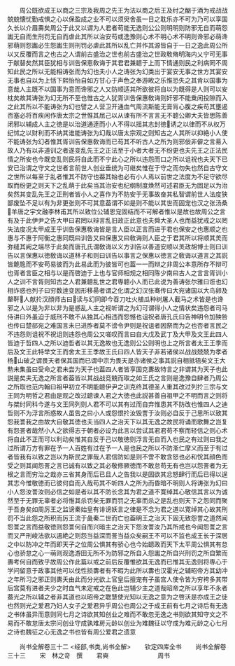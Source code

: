 <!-- { "loadSidebar": true } -->
　　周公既欲成王以商之三宗及我周之先王为法以商之后王及纣之酗于酒为戒战战兢兢懐忧勤戒惧之心以保盈成之业不可以须臾舍虽一日之耽乐亦不可为乃可以享国久长以介眉夀矣周公于此又以谓为人君者苟能无逸则公公则明明则防邪无自而萌怨讟无自而生刑罚无自而虐此其所以治安苟或逸豫则心术不明心术不明则谗邪必萌谗邪萌则怨讟必生怨讟生则刑罚必虐此其所以乱亡并作其源皆自于一日之逸此周公所以又反覆而言之也古之人谓前古盛治之世也前古盛治之世政敎脩明海内乂宁可无事于献替矣然其臣犹相与训告保恵敎诲于其君君兼聼于上而下情通则民之利病罔不周知此民之所以无能相诪张而为幻也夫小人之诪张为幻类出于宴安无事之世方其宴安无事也自以为上恬下熙怡怡自如方甘心于声色之奉游畋之乐惟恐失之其肯以国事为意哉人主既不以国事为意而谗邪之人又防顺适其所欲彼将自以为既得是人则可以安枕矣故其诪张为幻无所不至也惟古之人犹胥训告保惠敎诲则奸邪不能乗闲投隙而入之此其所以不能诪张为幻也譬之人营卫开通血气周流斯能无膏肓心腹之疾苟其壅遏否塞必将百疾闲作唐太宗之世惟其屈己以从谏有所不言言无不聼公卿大夫皆思陈善闭邪以辅成人主之徳是以治道通逹而小人不得以摇其志封徳诱之以律而不从权万纪怵之以财利而不纳其谁能诪张为幻哉以唐太宗观之则知古之人其所以抑絶小人使不能诪张为幻者惟其胥训告保惠敎诲而已苟其不听古人之所为则邪佞非僻之言昜入故人乃有以非道训之者遂变乱先王之正法至于小者大者无不纷更也夫先王之正法民情之所安也今既变乱则民将自此而不宁此心之所以违怨而口之所以诅祝也夫天下已安已治谓之守文之世者言前世人创业垂统为可继矣惟在于守之而勿失也然自古守文之世所以每至于乱者惟其不防守也葢其始也必有小人焉以前世之法度为不足守欲尽取而纷更之则天下之乱萌于此矣当其治安也纪纲制度焕然可述君臣无为固足以为治矣然其变乱先王之正刑者皆小人之喜作为不防安于无事故奋其私智谓前世人法度狭鄙废坠不足以有为非更张则不可其意葢谓不如是则不能以其世而固宠也汉之张汤桑羊唐之宇文融李林甫其所以致位公辅恩宠固结而不可解者惟以是故也故周公之言有及于此伊尹之告大甲曰君罔以辩言乱旧政正此意也夫舜大圣人也而益犹戒之以罔失法度况太甲成王乎训告保惠敎诲皆是言人臣以正言而进于君也保安之也惠顺之也惠与不惠于阿衡之惠同既曰训告又曰保惠又曰敎诲则人臣之于君其所以将顺其羙而弥缝其阙之端尽于此矣而唐孔氏谓敎诲以义方训告以善道安顺以羙政胡博士则曰训告以言保惠以徳敎诲以道林子和则曰训告以事言之保惠以徳言之敎诲以道言之其説皆臲卼而不安苟易彼而为此易此而为彼皆可也葢一一而辩之非周公本意所存不辩可也胥者言臣之相与以是而啓迪于上也与官师相规之相同陈少南曰古人之言言胥训小人之训不言胥则知古之人君兼聼乱世之君専聼小人而已此说为善诪张尔雅曰诳也幻相诈惑也列子曰穷数逹变因形移昜者谓之化谓之幻汉张骞传曰大宛诸国以大鸟卵及犛靬人献扵汉顔师古曰读与幻同即今吞刀吐火植瓜种树屠人截马之术皆是也谗邪之人以是为非以非为是惑乱人主之视听谓之为幻可谓得小人之情状矣违怨者司马侍讲曰外虽迫于威刑不敢不从独其心相违而怨憾也诅祝者唐孔氏曰告神明令加殃咎也传曰楚郤宛之难国言未已进胙者莫不谤令尹则是祝诅者因祭而为之也否者言民之不违怨则诅祝不祝诅则违怨也周公又嗟叹而言曰自大戊及武丁及大甲及文王此四人皆迪于哲四人之所以迪哲者以其无逸故也无逸则公公则明也上之所言者太王王季而后及文王此特举文王而舍太王王季故王氏曰四人皆天子非若诸侯以战战兢兢为孝者杨山破之谓畏天者保其国而已谓中宗为畏天是亦诸侯之事其説自相抵牾矣文王大勲未集虽曰受命之君未尝为天子也葢四人者皆享国克夀故特言之非谓其为天子也此説是矣夫无逸之所言者葢皆以其战战竞兢而取之如王氏之言则是逸豫自肆者乃周公之所取也范内翰曰祖甲初立不眀能聼伊尹之训克终其德圣人重其改过列扵三宗与文王同为明哲之君由是观之改过聼谏人君之大徳也此説甚善自祖甲之不明而言之则将与桀纣同科今遂与文王同列则人君不可以其有过而自弃惟患其不防改也惟四人之迪哲则不为浮言所惑故人虽告之曰小人或怨恨扵汝毁詈于汝则必自反于己思所以致其怨我詈我之由故大自敬其徳也夫当四人之治天下以其无逸之故民将诵而歌舞之岂复有怨詈者哉然小人之欲得志于朝者必设为此言以尝试其君君苟不察而轻信之则心术将自此不正而可以利动矣惟其自反于己以敬徳则浮言无自而入也民之有过则曰我之过所谓万方有罪在予一人百姓有过在予一人是也民之所以不防渐仁摩义而至于有过者皆我有以致之岂以为斯民之罪哉人君信防如是则不啻不敢含怒也必和恱其顔色而受之则其闻怨詈之言已诚有以致之其必敬修厥徳而不敢怠苟无有也岂以怨詈者为无根之言而穷治之哉亦三省其身而后已且人之告我以是固欲其忿怒肆行而后已得以逞其志今惟敬徳而已彼何自而入哉苟其不听四人之所为而昏暗不明则人将诪张为幻曰小人怨汝詈汝则必信之如是者以其不防长念其为君之道不寛绰其心敬信其言以为诚然至于无罪无辜者必将惟其杀罚矣无罪而罚之无辜而杀之是乱也则天下之怨同而聚于吾身矣如周厉王之监谤秦始皇有诽谤妖言之律是不念为君之道以寛绰其心故其刑罚不当此怨之所积而厉王流于彘秦二世而亡也葢眀王之治天下固无致怨詈之道然闻怨詈之言而益敬徳则怨詈何自而兴暗主之治天下怨汝詈汝乃其所戒也今闻怨詈之言而又严刑峻法欲以遏絶之则怨当益深而詈当益众矣嗣王不可以不监也成王长于深居之中以防冲之年而即天子之位周公惧其有骄心也今始聼政而天下太平周公惧其有怠心也骄怠之心一萌则观逸游田无所不为防邪之所自入怨讟之所自兴刑罚之所自繁而夀考何自而致乎故周公作此篇以戒之前后反覆惟欲其无逸而已惟其无逸则将専心于学问留意于政事其他可以伐性损夀者有不暇为此所以夀也汉霍光之辅昭帝方其幼冲之年所习之邪正则夀夭由此而分光欲上官皇后擅宠有子虽宫人使令皆为穷袴多其带后宫莫有进者夫少之时血气未定戒之在色此岂辅少主之道哉昭帝之所以享年不永者葢光之所以辅之者非其道也以昭帝之聦慧使光知以无逸之意为之啓沃是亦成王之徒也然则光之爱君乃妇人女子之爱君异乎周公也周公之于成王前有七月之诗后有无逸之书体虽异而意则同七月之诗欲其知创业之难而不敢忽无逸之书则欲其知守文之不易而不敢怠唐太宗问创业守成孰难房元龄以创业为难魏征以守成为难元龄之心七月之诗也魏征之心无逸之书也皆有周公爱君之遗意









　　尚书全解卷三十二
<经部,书类,尚书全解>
　　钦定四库全书
　　尚书全解卷三十三
　　宋　林之竒　撰
　　君奭　　　　　　　　周书
